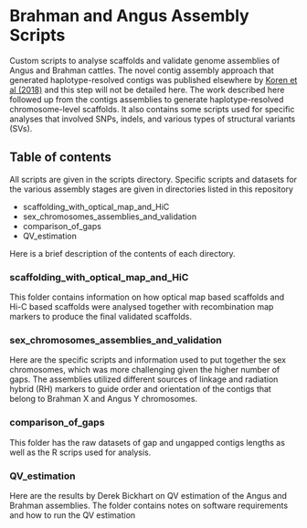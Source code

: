 # Brahman and Angus Assembly Scripts
Custom scripts to analyse scaffolds and validate genome assemblies of Angus and Brahman cattles. The novel contig assembly approach that generated haplotype-resolved contigs was published elsewhere by [Koren et al (2018)](https://www.nature.com/articles/nbt.4277) and this step will not be detailed here. The work described here followed up from the contigs assemblies to generate haplotype-resolved chromosome-level scaffolds. It also contains some scripts used for specific analyses that involved SNPs, indels, and various types of structural variants (SVs).

## Table of contents
All scripts are given in the scripts directory. Specific scripts and datasets for the various assembly stages are given in directories listed in this repository
* scaffolding_with_optical_map_and_HiC
* sex_chromosomes_assemblies_and_validation
* comparison_of_gaps
* QV_estimation

Here is a brief description of the contents of each directory.

### scaffolding_with_optical_map_and_HiC
This folder contains information on how optical map based scaffolds and Hi-C based scaffolds were analysed together with recombination map markers to produce the final validated scaffolds.

### sex_chromosomes_assemblies_and_validation
Here are the specific scripts and information used to put together the sex chromosomes, which was more challenging given the higher number of gaps. The assemblies utilized different sources of linkage and radiation hybrid (RH) markers to guide order and orientation of the contigs that belong to Brahman X and Angus Y chromosomes.

### comparison_of_gaps
This folder has the raw datasets of gap and ungapped contigs lengths as well as the R scrips used for analysis.

### QV_estimation
Here are the results by Derek Bickhart on QV estimation of the Angus and Brahman assemblies. The folder contains notes on software requirements and how to run the QV estimation
